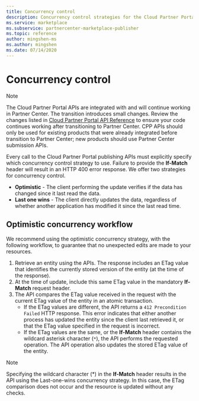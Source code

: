 ```yaml
---
title: Concurrency control
description: Concurrency control strategies for the Cloud Partner Portal publishing APIs.
ms.service: marketplace
ms.subservice: partnercenter-marketplace-publisher
ms.topic: reference
author: mingshen-ms
ms.author: mingshen
ms.date: 07/14/2020
---
```


# Concurrency control

> [!NOTE]
> The Cloud Partner Portal APIs are integrated with and will continue working in Partner Center. The transition introduces small changes. Review the changes listed in [Cloud Partner Portal API Reference](./cloud-partner-portal-api-overview.md) to ensure your code continues working after transitioning to Partner Center. CPP APIs should only be used for existing products that were already integrated before transition to Partner Center; new products should use Partner Center submission APIs.

Every call to the Cloud Partner Portal publishing APIs must explicitly
specify which concurrency control strategy to use. Failure to provide
the **If-Match** header will result in an HTTP 400 error response. We
offer two strategies for concurrency control.

-   **Optimistic** - The client performing the update verifies if the
    data has changed since it last read the data.
-   **Last one wins** - The client directly updates the data,
    regardless of whether another application has modified it since the
    last read time.

## Optimistic concurrency workflow

We recommend using the optimistic concurrency strategy, with the following workflow, to guarantee that no unexpected edits are made to your resources.

1.  Retrieve an entity using the APIs. The response includes an ETag
    value that identifies the currently stored version of the entity (at
    the time of the response).
2.  At the time of update, include this same ETag value in the mandatory
    **If-Match** request header.
3.  The API compares the ETag value received in the request with the
    current ETag value of the entity in an atomic transaction.
    *   If the ETag values are different, the API returns a `412 Precondition Failed` HTTP 
    response. This error indicates that either another
    process has updated the entity since the client last retrieved it,
    or that the ETag value specified in the request is incorrect.
    *  If the ETag values are the same, or the **If-Match** header contains
    the wildcard asterisk character (`*`), the API performs the requested
    operation. The API operation also updates the stored ETag value of the entity.


> [!NOTE]
> Specifying the wildcard character (*) in the **If-Match** header results in the API using the Last-one-wins concurrency strategy. In this case, the ETag comparison does not occur and the resource is updated without any checks. 
